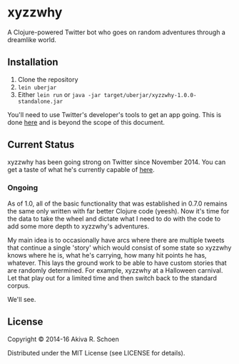 # xyzzwhy

A Clojure-powered Twitter bot who goes on random adventures through a dreamlike world. 

## Installation

1. Clone the repository
2. `lein uberjar`
3. Either `lein run` or `java -jar target/uberjar/xyzzwhy-1.0.0-standalone.jar`

You'll need to use Twitter's developer's tools to get an app going. This is done [here](https://apps.twitter.com) and is beyond the scope of this document.

## Current Status

xyzzwhy has been going strong on Twitter since November 2014. You can get a taste of what he's currently capable of [here](https://twitter.com/xyzzwhy). 

### Ongoing

As of 1.0, all of the basic functionality that was established in 0.7.0 remains the same only written with far better Clojure code (yeesh). Now it's time for the data to take the wheel and dictate what I need to do with the code to add some more depth to xyzzwhy's adventures. 

My main idea is to occasionally have arcs where there are multiple tweets that continue a single 'story' which would consist of some state so xyzzwhy knows where he is, what he's carrying, how many hit points he has, whatever. This lays the ground work to be able to have custom stories that are randomly determined. For example, xyzzwhy at a Halloween carnival. Let that play out for a limited time and then switch back to the standard corpus. 

We'll see.

## License

Copyright © 2014-16 Akiva R. Schoen

Distributed under the MIT License (see LICENSE for details).
